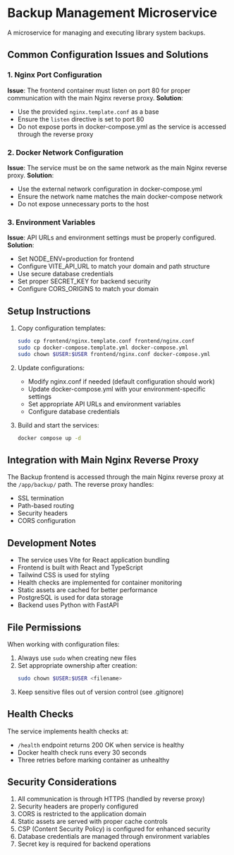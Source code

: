 # Backup Management Microservice

A microservice for managing and executing library system backups.

## Common Configuration Issues and Solutions

### 1. Nginx Port Configuration
**Issue**: The frontend container must listen on port 80 for proper communication with the main Nginx reverse proxy.
**Solution**: 
- Use the provided `nginx.template.conf` as a base
- Ensure the `listen` directive is set to port 80
- Do not expose ports in docker-compose.yml as the service is accessed through the reverse proxy

### 2. Docker Network Configuration
**Issue**: The service must be on the same network as the main Nginx reverse proxy.
**Solution**:
- Use the external network configuration in docker-compose.yml
- Ensure the network name matches the main docker-compose network
- Do not expose unnecessary ports to the host

### 3. Environment Variables
**Issue**: API URLs and environment settings must be properly configured.
**Solution**:
- Set NODE_ENV=production for frontend
- Configure VITE_API_URL to match your domain and path structure
- Use secure database credentials
- Set proper SECRET_KEY for backend security
- Configure CORS_ORIGINS to match your domain

## Setup Instructions

1. Copy configuration templates:
   ```bash
   sudo cp frontend/nginx.template.conf frontend/nginx.conf
   sudo cp docker-compose.template.yml docker-compose.yml
   sudo chown $USER:$USER frontend/nginx.conf docker-compose.yml
   ```

2. Update configurations:
   - Modify nginx.conf if needed (default configuration should work)
   - Update docker-compose.yml with your environment-specific settings
   - Set appropriate API URLs and environment variables
   - Configure database credentials

3. Build and start the services:
   ```bash
   docker compose up -d
   ```

## Integration with Main Nginx Reverse Proxy

The Backup frontend is accessed through the main Nginx reverse proxy at the `/app/backup/` path. The reverse proxy handles:
- SSL termination
- Path-based routing
- Security headers
- CORS configuration

## Development Notes

- The service uses Vite for React application bundling
- Frontend is built with React and TypeScript
- Tailwind CSS is used for styling
- Health checks are implemented for container monitoring
- Static assets are cached for better performance
- PostgreSQL is used for data storage
- Backend uses Python with FastAPI

## File Permissions

When working with configuration files:
1. Always use `sudo` when creating new files
2. Set appropriate ownership after creation:
   ```bash
   sudo chown $USER:$USER <filename>
   ```
3. Keep sensitive files out of version control (see .gitignore)

## Health Checks

The service implements health checks at:
- `/health` endpoint returns 200 OK when service is healthy
- Docker health check runs every 30 seconds
- Three retries before marking container as unhealthy

## Security Considerations

1. All communication is through HTTPS (handled by reverse proxy)
2. Security headers are properly configured
3. CORS is restricted to the application domain
4. Static assets are served with proper cache controls
5. CSP (Content Security Policy) is configured for enhanced security
6. Database credentials are managed through environment variables
7. Secret key is required for backend operations